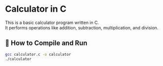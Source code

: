 # Calculator in C

This is a basic calculator program written in C.  
It performs operations like addition, subtraction, multiplication, and division.

## 🔧 How to Compile and Run

```bash
gcc calculator.c -o calculator
./calculator
